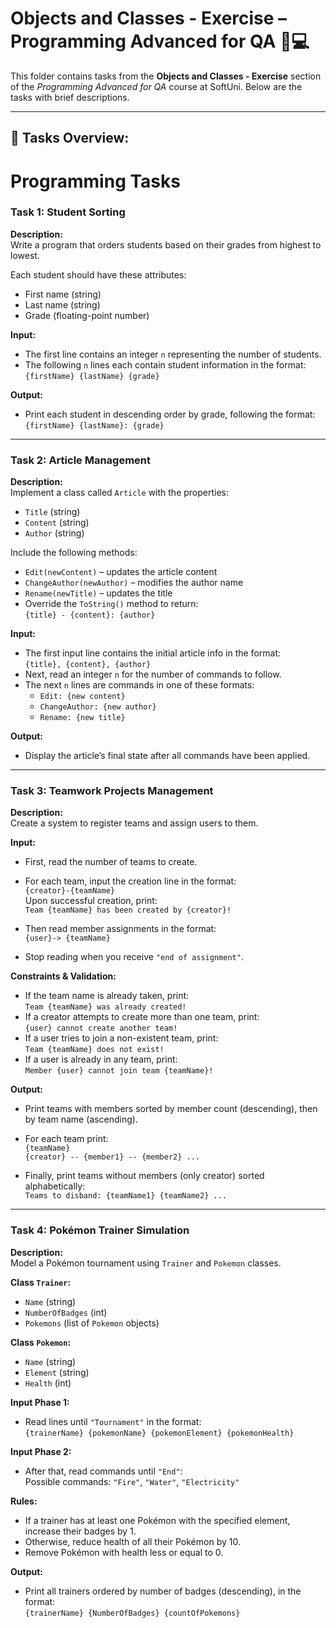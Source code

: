 # Objects and Classes - Exercise – Programming Advanced for QA 🧑💻

This folder contains tasks from the **Objects and Classes - Exercise** section of the _Programming Advanced for QA_ course at SoftUni. Below are the tasks with brief descriptions.

---

## 🔧 Tasks Overview:

# Programming Tasks

### Task 1: Student Sorting

**Description:**  
Write a program that orders students based on their grades from highest to lowest.

Each student should have these attributes:  
- First name (string)  
- Last name (string)  
- Grade (floating-point number)  

**Input:**  
- The first line contains an integer `n` representing the number of students.  
- The following `n` lines each contain student information in the format:  
  `{firstName} {lastName} {grade}`  

**Output:**  
- Print each student in descending order by grade, following the format:  
  `{firstName} {lastName}: {grade}`

---

### Task 2: Article Management

**Description:**  
Implement a class called `Article` with the properties:  
- `Title` (string)  
- `Content` (string)  
- `Author` (string)  

Include the following methods:  
- `Edit(newContent)` – updates the article content  
- `ChangeAuthor(newAuthor)` – modifies the author name  
- `Rename(newTitle)` – updates the title  
- Override the `ToString()` method to return:  
  `{title} - {content}: {author}`  

**Input:**  
- The first input line contains the initial article info in the format:  
  `{title}, {content}, {author}`  
- Next, read an integer `n` for the number of commands to follow.  
- The next `n` lines are commands in one of these formats:  
  - `Edit: {new content}`  
  - `ChangeAuthor: {new author}`  
  - `Rename: {new title}`  

**Output:**  
- Display the article’s final state after all commands have been applied.

---

### Task 3: Teamwork Projects Management

**Description:**  
Create a system to register teams and assign users to them.

**Input:**  
- First, read the number of teams to create.  
- For each team, input the creation line in the format:  
  `{creator}-{teamName}`  
  Upon successful creation, print:  
  `Team {teamName} has been created by {creator}!`  

- Then read member assignments in the format:  
  `{user}-> {teamName}`  
- Stop reading when you receive `"end of assignment"`.

**Constraints & Validation:**  
- If the team name is already taken, print:  
  `Team {teamName} was already created!`  
- If a creator attempts to create more than one team, print:  
  `{user} cannot create another team!`  
- If a user tries to join a non-existent team, print:  
  `Team {teamName} does not exist!`  
- If a user is already in any team, print:  
  `Member {user} cannot join team {teamName}!`  

**Output:**  
- Print teams with members sorted by member count (descending), then by team name (ascending).  
- For each team print:  
  `{teamName}`  
  `{creator} -- {member1} -- {member2} ...`  

- Finally, print teams without members (only creator) sorted alphabetically:  
  `Teams to disband: {teamName1} {teamName2} ...`

---

### Task 4: Pokémon Trainer Simulation

**Description:**  
Model a Pokémon tournament using `Trainer` and `Pokemon` classes.

**Class `Trainer`:**  
- `Name` (string)  
- `NumberOfBadges` (int)  
- `Pokemons` (list of `Pokemon` objects)  

**Class `Pokemon`:**  
- `Name` (string)  
- `Element` (string)  
- `Health` (int)  

**Input Phase 1:**  
- Read lines until `"Tournament"` in the format:  
  `{trainerName} {pokemonName} {pokemonElement} {pokemonHealth}`  

**Input Phase 2:**  
- After that, read commands until `"End"`:  
  Possible commands: `"Fire"`, `"Water"`, `"Electricity"`

**Rules:**  
- If a trainer has at least one Pokémon with the specified element, increase their badges by 1.  
- Otherwise, reduce health of all their Pokémon by 10.  
- Remove Pokémon with health less or equal to 0.

**Output:**  
- Print all trainers ordered by number of badges (descending), in the format:  
  `{trainerName} {NumberOfBadges} {countOfPokemons}`
